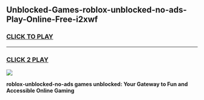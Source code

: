 
## Unblocked-Games-roblox-unblocked-no-ads-Play-Online-Free-i2xwf
<h3>
<a href="https://premium76.site?title=roblox-unblocked-no-ads&ref=26A">CLICK TO PLAY</a></h3>
<hr>

<h3>
<a href="https://premium76.site?title=roblox-unblocked-no-ads&ref=26A">CLICK 2 PLAY</a>
  
</h3>

<a href="https://premium76.site?title=roblox-unblocked-no-ads&ref=26A"><img src="https://clearcache.store/games.png"></a>


**roblox-unblocked-no-ads games unblocked: Your Gateway to Fun and Accessible Online Gaming**
